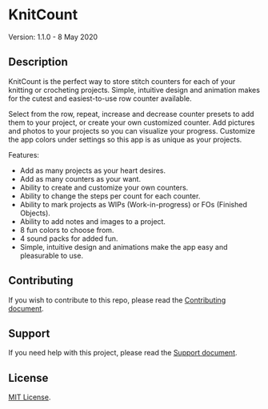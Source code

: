 # KnitCount

Version: 1.1.0 - 8 May 2020

## Description

KnitCount is the perfect way to store stitch counters for each of your knitting or crocheting projects. Simple, intuitive design and animation makes for the cutest and easiest-to-use row counter available.

Select from the row, repeat, increase and decrease counter presets to add them to your project, or create your own customized counter. Add pictures and photos to your projects so you can visualize your progress. Customize the app colors under settings so this app is as unique as your projects.

Features:
* Add as many projects as your heart desires.
* Add as many counters as your want.
* Ability to create and customize your own counters.
* Ability to change the steps per count for each counter.
* Ability to mark projects as WIPs (Work-in-progress) or FOs (Finished Objects).
* Ability to add notes and images to a project.
* 8 fun colors to choose from.
* 4 sound packs for added fun.
* Simple, intuitive design and animations make the app easy and pleasurable to use.

## Contributing

If you wish to contribute to this repo, please read the [Contributing document](.github/CONTRIBUTING.md).

## Support

If you need help with this project, please read the [Support document](.github/SUPPORT.md).

## License

[MIT License](LICENSE).

